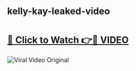 ## kelly-kay-leaked-video 

# <h2><a href="http://freeplayer.one?title=kelly-kay-leaked-video&ref=21J">🔗 Click to Watch 👉🔴 VIDEO</a></h2>

<a href="http://freeplayer.one?title=kelly-kay-leaked-video&ref=21J" rel="nofollow" data-target="animated-image.originalLink"><img src="https://i.ibb.co.com/xMMVF88/686577567.gif" alt="Viral Video Original" style="max-width: 100%; display: inline-block;" data-target="animated-image.originalImage"></a>

